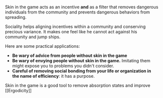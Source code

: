 Skin in the game acts as an incentive **and** as a filter that removes dangerous individuals from the community and prevents dangerous behaviors from spreading.

Sociality helps aligning incentives within a community and conserving precious variance. It makes one feel like he cannot act against his community and jump ships.

Here are some practical applications:
- **Be wary of advice from people without skin in the game**
- **Be wary of envying people without skin in the game.** Imitating them might expose you to problems you didn't consider.
- **Careful of removing social bonding from your life or organization in the name of efficiency**: it has a purpose.


Skin in the game is a good tool to remove absorption states and improve [[Ergodicity]] 